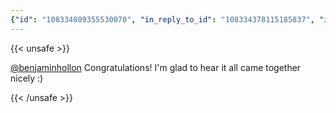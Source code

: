```yaml
---
{"id": "108334809355530070", "in_reply_to_id": "108334378115185837", "in_reply_to_account_id": "107465786468503157", "sensitive": false, "spoiler_text": "", "visibility": "unlisted", "language": "en", "replies_count": 0, "reblogs_count": 0, "favourites_count": 1, "edited_at": null, "reblog": null, "application": {"name": "Tusky", "website": "https://tusky.app"}, "account": {"id": "108219415927856966", "username": "brozek", "acct": "brozek", "display_name": "Brandon Rozek", "url": "https://fosstodon.org/@brozek", "avatar": "https://cdn.fosstodon.org/accounts/avatars/108/219/415/927/856/966/original/bae9f46f23936e79.jpg", "avatar_static": "https://cdn.fosstodon.org/accounts/avatars/108/219/415/927/856/966/original/bae9f46f23936e79.jpg", "header": "https://fosstodon.org/headers/original/missing.png", "header_static": "https://fosstodon.org/headers/original/missing.png", "noindex": true}, "media_attachments": [], "mentions": [{"id": "107465786468503157", "username": "benjaminhollon", "url": "https://fosstodon.org/@benjaminhollon", "acct": "benjaminhollon"}], "tags": [], "emojis": [], "card": null, "poll": null, "syndication": "https://fosstodon.org/@brozek/108334809355530070", "date": "2022-05-20T14:46:44.080Z"}
---
```

{{< unsafe >}}
<p><span class="h-card"><a href="https://fosstodon.org/@benjaminhollon" class="u-url mention">@<span>benjaminhollon</span></a></span> Congratulations! I&#39;m glad to hear it all came together nicely :)</p>
{{< /unsafe >}}
